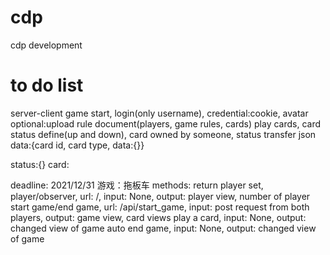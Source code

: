 # cdp
cdp development
# to do list
server-client
game start, login(only username), credential:cookie, avatar
optional:upload rule document(players, game rules, cards)
play cards, card status define(up and down), card owned by someone, status transfer
json data:{card id, card type, data:{}}

status:{}
card:

deadline: 2021/12/31
游戏：拖板车
methods: 
return player set, player/observer, url: /, input: None, output: player view, number of player
start game/end game, url: /api/start_game, input: post request from both players, output: game view, card views
play a card, input: None, output: changed view of game
auto end game, input: None, output: changed view of game
